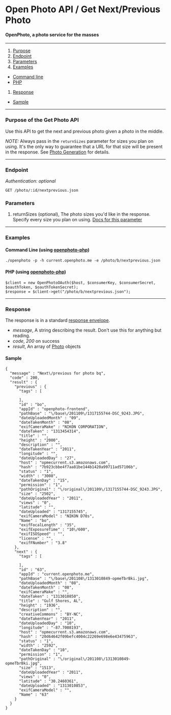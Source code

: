 Open Photo API / Get Next/Previous Photo
=======================
#### OpenPhoto, a photo service for the masses

----------------------------------------

1. [Purpose][purpose]
1. [Endpoint][endpoint]
1. [Parameters][parameters]
1. [Examples][examples]
  * [Command line][example-cli]
  * [PHP][example-php]
1. [Response][response]
  * [Sample][sample]

----------------------------------------

<a name="purpose"></a>
### Purpose of the Get Photo API

Use this API to get the next and previous photo given a photo in the middle.

_NOTE:_ Always pass in the `returnSizes` parameter for sizes you plan on using. It's the only way to guarantee that a URL for that size will be present in the response. See [Photo Generation][photogeneration] for details.

----------------------------------------

<a name="endpoint"></a>
### Endpoint

_Authentication: optional_

    GET /photo/:id/nextprevious.json

<a name="parameters"></a>
### Parameters

1.  returnSizes (optional), The photo sizes you'd like in the response. Specify every size you plan on using. [Docs for this parameter][ReturnSizes]

----------------------------------------

<a name="examples"></a>
### Examples

<a name="example-cli"></a>
#### Command Line (using [openphoto-php][openphoto-php])

    ./openphoto -p -h current.openphoto.me -e /photo/b/nextprevious.json

<a name="example-php"></a>
#### PHP (using [openphoto-php][openphoto-php])

    $client = new OpenPhotoOAuth($host, $consumerKey, $consumerSecret, $oauthToken, $oauthTokenSecret);
    $response = $client->get("/photo/b/nextprevious.json");

----------------------------------------

<a name="response"></a>
### Response

The response is in a standard [response envelope][Envelope].

* _message_, A string describing the result. Don't use this for anything but reading.
* _code_, _200_ on success
* _result_, An array of [Photo][Photo] objects

<a name="sample"></a>
#### Sample

    {
      "message" : "Next\/previous for photo bq",
      "code" : 200,
      "result" : {
        "previous" : {
          "tags" : [

          ],
          "id" : "bo",
          "appId" : "openphoto-frontend",
          "pathBase" : "\/base\/201109\/1317155744-DSC_9243.JPG",
          "dateUploadedMonth" : "09",
          "dateTakenMonth" : "08",
          "exifCameraMake" : "NIKON CORPORATION",
          "dateTaken" : "1313454314",
          "title" : "",
          "height" : "2000",
          "description" : "",
          "dateTakenYear" : "2011",
          "longitude" : "",
          "dateUploadedDay" : "27",
          "host" : "opmecurrent.s3.amazonaws.com",
          "hash" : "7b923cbbe4f7aa81be144b1420a99711ad57106b",
          "status" : "1",
          "width" : "3008",
          "dateTakenDay" : "15",
          "permission" : "1",
          "pathOriginal" : "\/original\/201109\/1317155744-DSC_9243.JPG",
          "size" : "2502",
          "dateUploadedYear" : "2011",
          "views" : "0",
          "latitude" : "",
          "dateUploaded" : "1317155745",
          "exifCameraModel" : "NIKON D70s",
          "Name" : "bo",
          "exifFocalLength" : "35",
          "exifExposureTime" : "10\/600",
          "exifISOSpeed" : "",
          "license" : "",
          "exifFNumber" : "3.8"
        },
        "next" : {
          "tags" : [

          ],
          "id" : "63",
          "appId" : "current.openphoto.me",
          "pathBase" : "\/base\/201108\/1313010849-opmeTbrBki.jpg",
          "dateUploadedMonth" : "08",
          "dateTakenMonth" : "08",
          "exifCameraMake" : "",
          "dateTaken" : "1313010850",
          "title" : "Gulf Shores, AL",
          "height" : "1936",
          "description" : "",
          "creativeCommons" : "BY-NC",
          "dateTakenYear" : "2011",
          "dateUploadedDay" : "10",
          "longitude" : "-87.7008193",
          "host" : "opmecurrent.s3.amazonaws.com",
          "hash" : "20d64642f09befc4004c22269e698e6e43475963",
          "status" : "1",
          "width" : "2592",
          "dateTakenDay" : "10",
          "permission" : "1",
          "pathOriginal" : "\/original\/201108\/1313010849-opmeTbrBki.jpg",
          "size" : "1513",
          "dateUploadedYear" : "2011",
          "views" : "0",
          "latitude" : "30.2460361",
          "dateUploaded" : "1313010853",
          "exifCameraModel" : "",
          "Name" : "63"
        }
      }
    }

[Envelope]: Envelope.markdown
[Photo]: ../schemas/Photo.markdown
[purpose]: #purpose
[endpoint]: #endpoint
[parameters]: #parameters
[examples]: #examples
[example-cli]: #example-cli
[example-php]: #example-php
[response]: #response
[sample]: #sample
[photogeneration]: ../faq/PhotoGeneration.markdown
[ReturnSizes]: ../faq/ReturnSizes.markdown
[openphoto-php]: https://github.com/openphoto/openphoto-php
